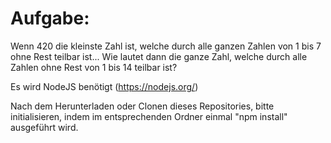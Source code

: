 # Aufgabe:
Wenn 420 die kleinste Zahl ist, welche durch alle ganzen Zahlen von 1 bis 7 ohne Rest teilbar ist...
Wie lautet dann die ganze Zahl, welche durch alle Zahlen ohne Rest von 1 bis 14 teilbar ist?

Es wird NodeJS benötigt (https://nodejs.org/)

Nach dem Herunterladen oder Clonen dieses Repositories, bitte initialisieren, indem im entsprechenden Ordner einmal "npm install" ausgeführt wird. 